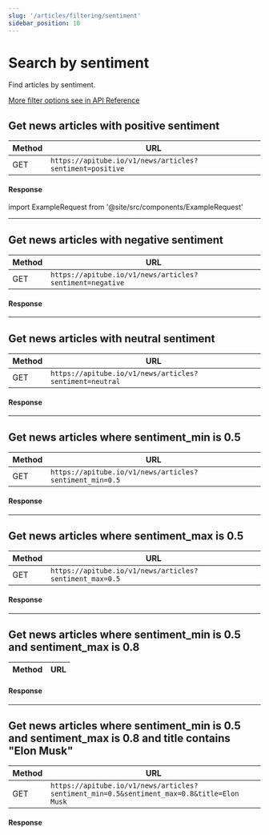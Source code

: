 ```yaml
---
slug: '/articles/filtering/sentiment'
sidebar_position: 10
---
```


# Search by sentiment

Find articles by sentiment.

[More filter options see in API Reference](/api-reference/articles)

## Get news articles with positive sentiment

| Method | URL                                                      |
|--------|----------------------------------------------------------|
| GET    | `https://apitube.io/v1/news/articles?sentiment=positive` |

#### Response
import ExampleRequest from '@site/src/components/ExampleRequest'

<ExampleRequest url="https://apitube.io/v1/news/articles?limit=2&sentiment=positive"></ExampleRequest>

---

## Get news articles with negative sentiment

| Method | URL                                                      |
|--------|----------------------------------------------------------|
| GET    | `https://apitube.io/v1/news/articles?sentiment=negative` |

#### Response

<ExampleRequest url="https://apitube.io/v1/news/articles?limit=2&sentiment=negative"></ExampleRequest>

---

## Get news articles with neutral sentiment

| Method | URL                                                      |
|--------|----------------------------------------------------------|
| GET    | `https://apitube.io/v1/news/articles?sentiment=neutral`  |

#### Response

<ExampleRequest url="https://apitube.io/v1/news/articles?limit=2&sentiment=neutral"></ExampleRequest>

---

## Get news articles where sentiment_min is 0.5

| Method | URL                                                                          |
|--------|------------------------------------------------------------------------------|
| GET    | `https://apitube.io/v1/news/articles?sentiment_min=0.5`                      |

#### Response

<ExampleRequest url="https://apitube.io/v1/news/articles?limit=2&sentiment_min=0.5"></ExampleRequest>

---

## Get news articles where sentiment_max is 0.5

| Method | URL                                                                          |
|--------|------------------------------------------------------------------------------|
| GET    | `https://apitube.io/v1/news/articles?sentiment_max=0.5`                      |

#### Response

<ExampleRequest url="https://apitube.io/v1/news/articles?limit=2&sentiment_max=0.5"></ExampleRequest>

---

## Get news articles where sentiment_min is 0.5 and sentiment_max is 0.8

| Method | URL                                                                                          |
|--------|----------------------------------------------------------------------------------------------|

#### Response

<ExampleRequest url="https://apitube.io/v1/news/articles?limit=2&sentiment_min=0.5&sentiment_max=0.8"></ExampleRequest>

---

## Get news articles where sentiment_min is 0.5 and sentiment_max is 0.8 and title contains "Elon Musk"

| Method | URL                                                                                       |
|--------|-------------------------------------------------------------------------------------------|
| GET    | `https://apitube.io/v1/news/articles?sentiment_min=0.5&sentiment_max=0.8&title=Elon Musk` |

#### Response

<ExampleRequest url="https://apitube.io/v1/news/articles?limit=2&sentiment_min=0.5&sentiment_max=0.8&title=Elon Musk"></ExampleRequest>
